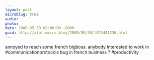 ```yaml
---
layout: post
microblog: true
audio: 
photo: 
date: 2008-05-30 00:00:00 -0000
guid: http://xtof.micro.blog/2008/05/30/t823401236.html
---
```

annoyed to reach some french bigboss. anybody interested to work in #communicationprotocols bug in french business ? #productivity
